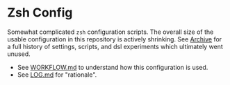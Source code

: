 # Zsh Config

Somewhat complicated `zsh` configuration scripts. The overall size of the usable 
configuration in this repository is actively shrinking. See [Archive](/archive/)
for a full history of settings, scripts, and dsl experiments which ultimately 
went unused. 

- See [WORKFLOW.md](/WORKFLOW.md) to understand how this configuration is used.
- See [LOG.md](/LOG.md) for "rationale".